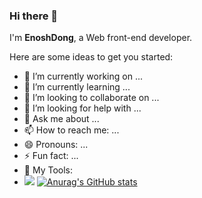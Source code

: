### Hi there 👋

I'm **EnoshDong**, a Web front-end developer. 

Here are some ideas to get you started:
- 🔭 I’m currently working on ...
- 🌱 I’m currently learning ...
- 👯 I’m looking to collaborate on ...
- 🤔 I’m looking for help with ...
- 💬 Ask me about ...
- 📫 How to reach me: ...
- 😄 Pronouns: ...
- ⚡ Fun fact: ...
- 🔧 My Tools:  
- ![](https://img.shields.io/badge/%E7%BC%96%E7%A8%8B%E5%B7%A5%E5%85%B7-VSCode-blue) 
[![Anurag's GitHub stats](https://github-readme-stats.vercel.app/api?username=EnoshDong&show_icons=true&theme=tokyonight)](https://github.com/EnoshDong/github-readme-stats)





<!--
### Hi there 👋


**EnoshDong/EnoshDong** is a ✨ _special_ ✨ repository because its `README.md` (this file) appears on your GitHub profile.

Here are some ideas to get you started:

- 🔭 I’m currently working on ...
- 🌱 I’m currently learning ...
- 👯 I’m looking to collaborate on ...
- 🤔 I’m looking for help with ...
- 💬 Ask me about ...
- 📫 How to reach me: ...
- 😄 Pronouns: ...
- ⚡ Fun fact: ...
-->

<!-- All inbuilt themes :dark, radical, merko, gruvbox, tokyonight, onedark, cobalt, synthwave, highcontrast, dracula -->
